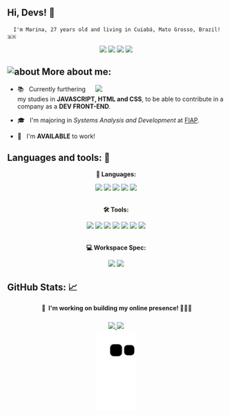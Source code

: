 ## Hi, Devs! 👋
      I'm Marina, 27 years old and living in Cuiabá, Mato Grosso, Brazil! 🇧🇷


<div align="center">
<a href="https://www.linkedin.com/in/marinabotton" target="_blank"><img src="https://img.shields.io/badge/LinkedIn-0077B5?style=for-the-badge&logo=linkedin&logoColor=white"></a>
<a href="mailto:marinabotton@gmail.com" target="_blank"><img src="https://img.shields.io/badge/Gmail-D14836?style=for-the-badge&logo=gmail&logoColor=white"></a>
<a href="https://github.com/marinabotton/curriculo" target="_blank"><img src="https://img.shields.io/badge/currículo-C2A633?style=for-the-badge&Color=white"></a>
<a href="https://marinabotton.github.io" target="_blank"><img src="https://img.shields.io/badge/portfólio-685EA9?style=for-the-badge&Color=#white"></a>
</div>


## <img width="45" alt="about" src="https://raw.github.com/elizarov/elizarov/master/about.png"> More about me:

<img align="right" width="300" src="https://i2.wp.com/allhtaccess.info/wp-content/uploads/2018/03/programming.gif?fit=1281%2C716&ssl=1" />

- 📚 &nbsp; Currently furthering my studies in **JAVASCRIPT, HTML and CSS**, to be able to contribute in a company as a **DEV FRONT-END**.

- 🎓 &nbsp; I'm majoring in *Systems Analysis and Development* at <a href="https://www.fiap.com.br/">FIAP</a>.

- 💼 &nbsp; I'm **AVAILABLE** to work!


## **Languages and tools:** 🚀

<div align="center">

 **📝 Languages:**  

<img src="https://img.shields.io/badge/JavaScript-323330?style=for-the-badge&logo=javascript&logoColor=F7DF1E" />
<img src="https://img.shields.io/badge/HTML5-E34F26?style=for-the-badge&logo=html5&logoColor=white" />
<img src="https://img.shields.io/badge/CSS3-1572B6?style=for-the-badge&logo=css3&logoColor=white" />
<img src="https://img.shields.io/badge/Python-3776AB?style=for-the-badge&logo=python&logoColor=white" />   
<img src="https://img.shields.io/badge/java-%23ED8B00.svg?style=for-the-badge&logo=openjdk&logoColor=white" />

</div>

<div align="center"><br>

**🛠️ Tools:**  

<img src="https://img.shields.io/badge/VSCode-0078D4?style=for-the-badge&logo=visual%20studio%20code&logoColor=white" />
<img src="https://img.shields.io/badge/PyCharm-000000.svg?&style=for-the-badge&logo=PyCharm&logoColor=white" />
<img src="https://img.shields.io/badge/Eclipse-2C2255?style=for-the-badge&logo=eclipse&logoColor=white" />
<img src="https://img.shields.io/badge/GitHub-100000?style=for-the-badge&logo=github&logoColor=white" />
<img src="https://img.shields.io/badge/Git-E34F26?style=for-the-badge&logo=git&logoColor=white" />
<img src="https://img.shields.io/badge/iTerm2-000000?style=for-the-badge&logo=iterm2&logoColor=white" /> 
<img src="https://img.shields.io/badge/Microsoft%20SQL%20Server-CC2927?style=for-the-badge&logo=microsoft%20sql%20server&logoColor=white" /> 
      
</div>
  
<div align="center"><br>

**💻 Workspace Spec:**

<img src="https://img.shields.io/badge/apple%20silicon-333333?style=for-the-badge&logo=apple&logoColor=white" />
<img src="https://img.shields.io/badge/mac%20os-000000?style=for-the-badge&logo=apple&logoColor=white" />
      
</div>


## **GitHub Stats:** 📈

<div align="center">
<h4>&nbsp;📌&nbsp;&nbsp;I'm working on building my online presence! 👩🏻‍💻 </h>
</div>

#####

<div align="center">
<a href="https://github.com/marinabotton">
  <img height="137px" src="https://github-readme-stats.vercel.app/api?username=marinabotton&hide_title=true&hide_border=true&show_icons=true&include_all_commits=true&count_private=true&line_height=21&text_color=000&icon_color=000&bg_color=0,ea6161,ffc64d,fffc4d,52fa5a&theme=graywhite" />
  <img height="137px" src="https://github-readme-stats.vercel.app/api/top-langs/?username=marinabotton&hide=html&hide_title=true&hide_border=true&layout=compact&langs_count=6&exclude_repo=comp426,Redventures-Movie-Quotes&text_color=000&icon_color=fff&bg_color=0,52fa5a,4dfcff,c64dff&theme=graywhite"/></a>
</div>  
  

<div align="center">
<img src="https://github.com/rafaballerini/rafaballerini/blob/output/github-contribution-grid-snake.svg" height="185em"/>
</div>  
